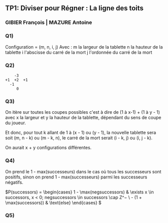 ## TP1: Diviser pour Régner : La ligne des toits

### GIBIER François | MAZURE Antoine

### Q1)

Configuration = (m, n, i, j)
Avec :
m la largeur de la tablette
n la hauteur de la tablette
i l'abscisse du carré de la mort
j l'ordonnée du carré de la mort

### Q2)

```
    -3
+1  +2  +1
  -1
     0
```

### Q3)

On itère sur toutes les coupes possibles c'est à dire de (1 à x-1) + (1 à y - 1) avec x la largeur et y la hauteur de la tablette, dépendant du sens de coupe du joueur.

Et donc, pour tout k allant de 1 à (x - 1) ou (y - 1), la nouvelle tablette sera soit (m, n - k) ou (m - k, n), le carré de la mort serait (i - k, j) ou (i, j - k).

On aurait x + y configurations différentes.

### Q4)

On prend le 1 - max(successeurs) dans le cas où tous les successeurs sont positifs, sinon on prend 1 - max(successeurs) parmi les successeurs négatifs.

$P(successors) =
     \begin{cases}
       1 - \max(negsuccessors) & \exists x \in successors, x < 0; negsuccessors \in successors \cap Z^− \\
      - (1 + \max(successors)) & \text{else}
     \end{cases}
$

### Q5)